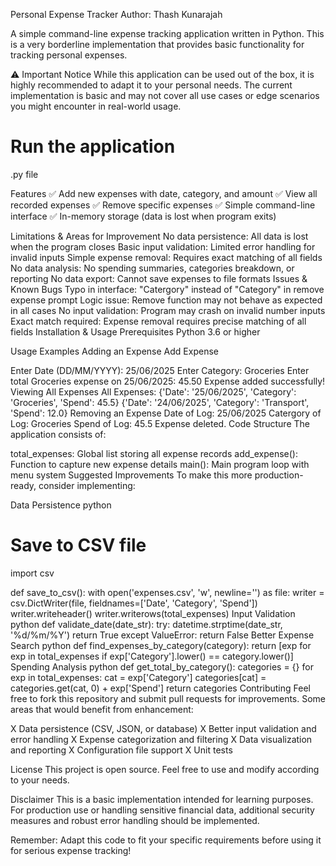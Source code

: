 Personal Expense Tracker
Author: Thash Kunarajah

A simple command-line expense tracking application written in Python. This is a very borderline implementation that provides basic functionality for tracking personal expenses.

⚠️ Important Notice
While this application can be used out of the box, it is highly recommended to adapt it to your personal needs. The current implementation is basic and may not cover all use cases or edge scenarios you might encounter in real-world usage.

# Run the application
.py file

Features
✅ Add new expenses with date, category, and amount
✅ View all recorded expenses
✅ Remove specific expenses
✅ Simple command-line interface
✅ In-memory storage (data is lost when program exits)

Limitations & Areas for Improvement
No data persistence: All data is lost when the program closes
Basic input validation: Limited error handling for invalid inputs
Simple expense removal: Requires exact matching of all fields
No data analysis: No spending summaries, categories breakdown, or reporting
No data export: Cannot save expenses to file formats
Issues & Known Bugs
Typo in interface: "Catergory" instead of "Category" in remove expense prompt
Logic issue: Remove function may not behave as expected in all cases
No input validation: Program may crash on invalid number inputs
Exact match required: Expense removal requires precise matching of all fields
Installation & Usage
Prerequisites
Python 3.6 or higher

Usage Examples
Adding an Expense
Add Expense

Enter Date (DD/MM/YYYY): 25/06/2025
Enter Category: Groceries
Enter total Groceries expense on 25/06/2025: 
45.50
Expense added successfully!
Viewing All Expenses
All Expenses:
{'Date': '25/06/2025', 'Category': 'Groceries', 'Spend': 45.5}
{'Date': '24/06/2025', 'Category': 'Transport', 'Spend': 12.0}
Removing an Expense
Date of Log: 25/06/2025
Catergory of Log: Groceries
Spend of Log: 45.5
Expense deleted.
Code Structure
The application consists of:

total_expenses: Global list storing all expense records
add_expense(): Function to capture new expense details
main(): Main program loop with menu system
Suggested Improvements
To make this more production-ready, consider implementing:

Data Persistence
python
# Save to CSV file
import csv

def save_to_csv():
    with open('expenses.csv', 'w', newline='') as file:
        writer = csv.DictWriter(file, fieldnames=['Date', 'Category', 'Spend'])
        writer.writeheader()
        writer.writerows(total_expenses)
Input Validation
python
def validate_date(date_str):
    try:
        datetime.strptime(date_str, '%d/%m/%Y')
        return True
    except ValueError:
        return False
Better Expense Search
python
def find_expenses_by_category(category):
    return [exp for exp in total_expenses if exp['Category'].lower() == category.lower()]
Spending Analysis
python
def get_total_by_category():
    categories = {}
    for exp in total_expenses:
        cat = exp['Category']
        categories[cat] = categories.get(cat, 0) + exp['Spend']
    return categories
Contributing
Feel free to fork this repository and submit pull requests for improvements. Some areas that would benefit from enhancement:

X Data persistence (CSV, JSON, or database)
X Better input validation and error handling
X Expense categorization and filtering
X Data visualization and reporting
X Configuration file support
X Unit tests

License
This project is open source. Feel free to use and modify according to your needs.

Disclaimer
This is a basic implementation intended for learning purposes. For production use or handling sensitive financial data, additional security measures and robust error handling should be implemented.

Remember: Adapt this code to fit your specific requirements before using it for serious expense tracking!

